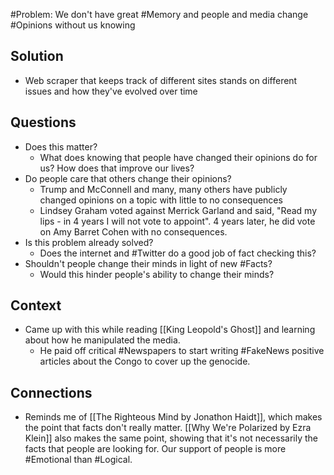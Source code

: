 #Problem: We don't have great #Memory and people and media change #Opinions without us knowing

## Solution
- Web scraper that keeps track of different sites stands on different issues and how they've evolved over time

## Questions
- Does this matter? 
	- What does knowing that people have changed their opinions do for us? How does that improve our lives?
- Do people care that others change their opinions? 
	- Trump and McConnell and many, many others have publicly changed opinions on a topic with little to no consequences
	- Lindsey Graham voted against Merrick Garland and said, "Read my lips - in 4 years I will not vote to appoint". 4 years later, he did vote on Amy Barret Cohen with no consequences. 
- Is this problem already solved?
	- Does the internet and #Twitter do a good job of fact checking this?
- Shouldn't people change their minds in light of new #Facts?
	- Would this hinder people's ability to change their minds?

## Context
- Came up with this while reading [[King Leopold's Ghost]] and learning about how he manipulated the media. 
	- He paid off critical #Newspapers to start writing #FakeNews positive articles about the Congo to cover up the genocide. 


## Connections
- Reminds me of [[The Righteous Mind by Jonathon Haidt]], which makes the point that facts don't really matter. [[Why We're Polarized by Ezra Klein]] also makes the same point, showing that it's not necessarily the facts that people are looking for. Our support of people is more #Emotional than #Logical. 

